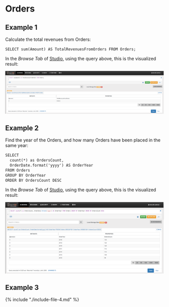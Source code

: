 
# Orders

## Example 1

Calculate the total revenues from Orders:

<pre><code class="lang-sql">SELECT sum(Amount) AS TotalRevenuesFromOrders FROM Orders;</code></pre>

In the _Browse Tab_ of [Studio](../../../studio/README.md), using the query above, this is the visualized result:

![](../../../images/demo-dbs/social-travel-agency/query_9_browse.png)


## Example 2

Find the year of the Orders, and how many Orders have been placed in the same year:

<pre><code class="lang-sql">SELECT 
  count(*) as OrdersCount, 
  OrderDate.format('yyyy') AS OrderYear 
FROM Orders 
GROUP BY OrderYear 
ORDER BY OrdersCount DESC
</code></pre>

In the _Browse Tab_ of [Studio](../../../studio/README.md), using the query above, this is the visualized result:

![](../../../images/demo-dbs/social-travel-agency/query_11_browse.png)


## Example 3

{% include "./include-file-4.md" %}
